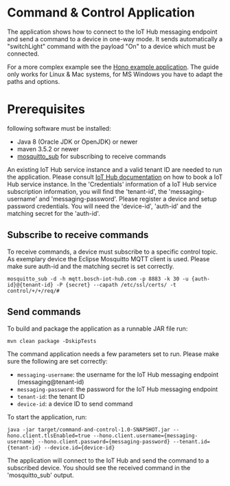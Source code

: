 # Command & Control Application

The application shows how to connect to the IoT Hub messaging endpoint and send a command to a device in one-way mode.
It sends automatically a "switchLight" command with the payload "On" to a device which must be connected.

For a more complex example see the [Hono example application](https://github.com/eclipse/hono/tree/master/example).
The guide only works for Linux & Mac systems, for MS Windows you have to adapt the paths and options.

# Prerequisites  

following software must be installed:

* Java 8 (Oracle JDK or OpenJDK) or newer
* maven 3.5.2 or newer
* [mosquitto_sub](https://mosquitto.org/) for subscribing to receive commands


An existing IoT Hub service instance and a valid tenant ID are needed to run the application. 
Please consult [IoT Hub documentation](https://docs.bosch-iot-hub.com/booktenant.html) on how to book a IoT Hub service instance. 
In the 'Credentials' information of a IoT Hub service subscription information, you will find the 'tenant-id', the 'messaging-username' and 'messaging-password'. 
Please register a device and setup password credentials. You will need the 'device-id', 'auth-id' and the matching secret for the 'auth-id'.  

## Subscribe to receive commands

To receive commands, a device must subscribe to a specific control topic. 
As exemplary device the Eclipse Mosquitto MQTT client is used. Please make sure auth-id and the matching secret is set correctly.
  
~~~
mosquitto_sub -d -h mqtt.bosch-iot-hub.com -p 8883 -k 30 -u {auth-id}@{tenant-id} -P {secret} --capath /etc/ssl/certs/ -t control/+/+/req/#
~~~

## Send commands 

To build and package the application as a runnable JAR file run:

~~~
mvn clean package -DskipTests
~~~

The command application needs a few parameters set to run. Please make sure the following are set correctly:

* `messaging-username`: the username for the IoT Hub messaging endpoint (messaging@tenant-id)
* `messaging-password`: the password for the IoT Hub messaging endpoint
* `tenant-id`: the tenant ID
* `device-id`: a device ID to send command


To start the application, run:

~~~
java -jar target/command-and-control-1.0-SNAPSHOT.jar --hono.client.tlsEnabled=true --hono.client.username={messaging-username} --hono.client.password={messaging-password} --tenant.id={tenant-id} --device.id={device-id}
~~~

The application will connect to the IoT Hub and send the command to a subscribed device. You should see the received command in the 'mosquitto_sub' output. 